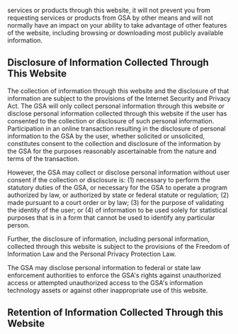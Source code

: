services or products through this website, it will not prevent you from requesting services or products from GSA by other means and will not normally have an impact on your ability to take advantage of other features of the website, including browsing or downloading most publicly available information.

## **Disclosure of Information Collected Through This Website**

The collection of information through this website and the disclosure of that information are subject to the provisions of the Internet Security and Privacy Act. The GSA will only collect personal information through this website or disclose personal information collected through this website if the user has consented to the collection or disclosure of such personal information. Participation in an online transaction resulting in the disclosure of personal information to the GSA by the user, whether solicited or unsolicited, constitutes consent to the collection and disclosure of the information by the GSA for the purposes reasonably ascertainable from the nature and terms of the transaction.

However, the GSA may collect or disclose personal information without user consent if the collection or disclosure is: (1) necessary to perform the statutory duties of the GSA, or necessary for the GSA to operate a program authorized by law, or authorized by state or federal statute or regulation; (2) made pursuant to a court order or by law; (3) for the purpose of validating the identity of the user; or (4) of information to be used solely for statistical purposes that is in a form that cannot be used to identify any particular person.

Further, the disclosure of information, including personal information, collected through this website is subject to the provisions of the Freedom of Information Law and the Personal Privacy Protection Law.

The GSA may disclose personal information to federal or state law enforcement authorities to enforce the GSA's rights against unauthorized access or attempted unauthorized access to the GSA's information technology assets or against other inappropriate use of this website.

## **Retention of Information Collected Through this Website**